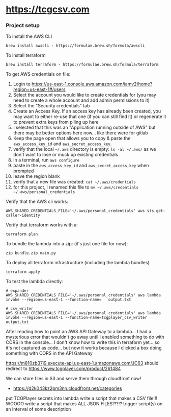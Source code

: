 # https://tcgcsv.com

### Project setup

To install the AWS CLI
```
brew install awscli - https://formulae.brew.sh/formula/awscli
```

To install terraform
```
brew install terraform - https://formulae.brew.sh/formula/terraform
```

To get AWS credentials on file:
1. Login to https://us-east-1.console.aws.amazon.com/iamv2/home?region=us-east-1#/users
2. Select the account you would like to create credentials for (you may need to create a whole account and add admin permissions to it)
3. Select the "Security credentials" tab
4. Create an Access Key. If an access key has already been created, you may want to either re-use that one (if you can still find it) or regenerate it to prevent extra keys from piling up here
5. I selected that this was an "Application running outside of AWS" but there may be better options here now... like there were for gitlab
6. Keep the page open that allows you to copy & paste the `aws_access_key_id` and `aws_secret_access_key`.
7. verify that the local `~/.aws` directory is empty: `ls -al ~/.aws/` as we don't want to lose or muck up existing credentials
8. in a terminal, run `aws configure`
9. paste in the `aws_access_key_id` and `aws_secret_access_key` when prompted
10. leave the region blank
11. verify that a new file was created: `cat ~/.aws/credentials`
12. for this project, I renamed this file to `mv ~/.aws/credentials ~/.aws/personal_credentials`

Verify that the AWS cli works:
```
AWS_SHARED_CREDENTIALS_FILE='~/.aws/personal_credentials' aws sts get-caller-identity
```

Verify that terraform works with a:
```
terraform plan
```

To bundle the lambda into a zip: (it's just one file for now):

```
zip bundle.zip main.py
```

To deploy all terraform infrastructure (including the lambda bundles)
```
terraform apply
```

To test the lambda directly:

```
# expander
AWS_SHARED_CREDENTIALS_FILE='~/.aws/personal_credentials' aws lambda invoke --region=us-east-1 --function-name=   output.txt

# csv_writer
AWS_SHARED_CREDENTIALS_FILE='~/.aws/personal_credentials' aws lambda invoke --region=us-east-1 --function-name=tcgplayer_csv_writer output.txt
```

After reading how to point an AWS API Gateway to a lambda... I had a mysterious error that wouldn't go away until I enabled something to do with CORS in the console...
I don't know how to write this in terraform yet... so it's not captured as code... but now it works because I clicked a box doing something with CORS in the API Gateway

https://m810zb37j9.execute-api.us-east-1.amazonaws.com/JC63
should redirect to https://www.tcgplayer.com/product/261484

We can store files in S3 and serve them through cloudfront now! 
  - https://d2k043kz2pm3nn.cloudfront.net/categories

put TCGPlayer secrets into lambda
write a script that makes a CSV file!!! WOOOO
write a script that makes ALL JSON FILES?!?!?
trigger script(s) on an interval of some description

